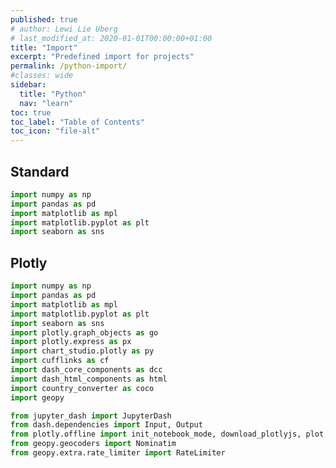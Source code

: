 ```yaml
---
published: true
# author: Lewi Lie Uberg
# last_modified_at: 2020-01-01T00:00:00+01:00
title: "Import"
excerpt: "Predefined import for projects"
permalink: /python-import/
#classes: wide
sidebar:
  title: "Python"
  nav: "learn"
toc: true
toc_label: "Table of Contents"
toc_icon: "file-alt"
---
```

<!-- Global site tag (gtag.js) - Google Analytics -->
<script async src="https://www.googletagmanager.com/gtag/js?id=G-X5TVX1RNG8"></script>
<script>
  window.dataLayer = window.dataLayer || [];
  function gtag(){dataLayer.push(arguments);}
  gtag('js', new Date());

  gtag('config', 'G-X5TVX1RNG8');
</script>

## Standard

```python
import numpy as np
import pandas as pd
import matplotlib as mpl
import matplotlib.pyplot as plt
import seaborn as sns
```

## Plotly

```python
import numpy as np
import pandas as pd
import matplotlib as mpl
import matplotlib.pyplot as plt
import seaborn as sns
import plotly.graph_objects as go
import plotly.express as px
import chart_studio.plotly as py
import cufflinks as cf
import dash_core_components as dcc
import dash_html_components as html
import country_converter as coco
import geopy

from jupyter_dash import JupyterDash
from dash.dependencies import Input, Output
from plotly.offline import init_notebook_mode, download_plotlyjs, plot, iplot
from geopy.geocoders import Nominatim
from geopy.extra.rate_limiter import RateLimiter
```
